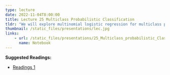 ```yaml
---
type: lecture
date: 2022-11-04T8:00:00
title: Lecture 25 Multiclass Probabilistic Classification
tldr: "We will explore multinomial logistic regression for multiclass probabilisitic classification"
thumbnail: /static_files/presentations/lec.jpg
links: 
    - url: /static_files/presentations/25_Multiclass_probabilistic_Classification.zip
      name: Notebook
---
```

**Suggested Readings:**
- [Readings 1](https://en.wikipedia.org/wiki/Multinomial_logistic_regression)
